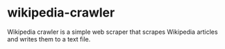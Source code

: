 # wikipedia-crawler

Wikipedia crawler is a simple web scraper that scrapes Wikipedia articles and writes them to a text file.

